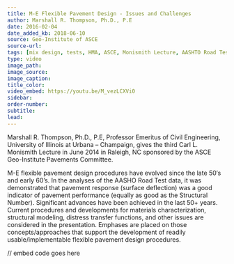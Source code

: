 ```yaml
---
title: M-E Flexible Pavement Design - Issues and Challenges
author: Marshall R. Thompson, Ph.D., P.E
date: 2016-02-04
date_added_kb: 2018-06-10
source: Geo-Institute of ASCE
source-url:
tags: [mix design, tests, HMA, ASCE, Monismith Lecture, AASHTO Road Test, MEPDG]
type: video
image_path:
image_source:
image_caption:
title_color:
video_embed: https://youtu.be/M_vezLCXVi0
sidebar:
order-number:
subtitle:
lead:
---
```


Marshall R. Thompson, Ph.D., P.E, Professor Emeritus of Civil Engineering, University of Illinois at Urbana – Champaign, gives the third Carl L. Monismith Lecture in June 2014 in Raleigh, NC sponsored by the ASCE Geo-Institute Pavements Committee.
<!--more-->
M-E flexible pavement design procedures have evolved since the late 50‘s and early 60’s.  In the analyses of the AASHO Road Test data, it was demonstrated that pavement response (surface deflection) was a good indicator of pavement performance (equally as good as the Structural Number). Significant advances have been achieved in the last 50+ years. Current procedures and developments for materials characterization, structural modeling, distress transfer functions, and other issues are considered in the presentation. Emphases are placed on those concepts/approaches that support the development of readily usable/implementable flexible  pavement design procedures.

// embed code goes here
